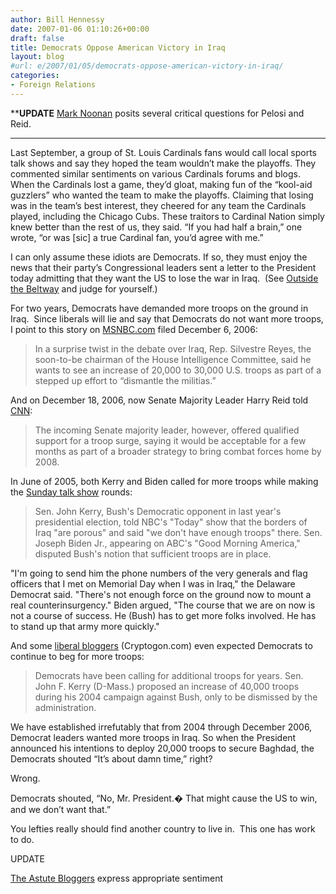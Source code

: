 ```yaml
---
author: Bill Hennessy
date: 2007-01-06 01:10:26+00:00
draft: false
title: Democrats Oppose American Victory in Iraq
layout: blog
#url: e/2007/01/05/democrats-oppose-american-victory-in-iraq/
categories:
- Foreign Relations
---
```


******UPDATE****
[Mark Noonan](https://www.blogsforbush.com/mt/archives/2007/01/war_and_politic.html) posits several critical questions for Pelosi and Reid.
****************

Last September, a group of St. Louis Cardinals fans would call local sports talk shows and say they hoped the team wouldn’t make the playoffs. They commented similar sentiments on various Cardinals forums and blogs. When the Cardinals lost a game, they’d gloat, making fun of the “kool-aid guzzlers” who wanted the team to make the playoffs. Claiming that losing was in the team’s best interest, they cheered for any team the Cardinals played, including the Chicago Cubs. These traitors to Cardinal Nation simply knew better than the rest of us, they said. “If you had half a brain,” one wrote, “or was [sic] a true Cardinal fan, you’d agree with me.”

I can only assume these idiots are Democrats. If so, they must enjoy the news that their party’s Congressional leaders sent a letter to the President today admitting that they want the US to lose the war in Iraq.  (See [Outside the Beltway](https://www.outsidethebeltway.com/archives/2007/01/democratic_leaders_letter_to_bush_on_iraq/) and judge for yourself.)

For two years, Democrats have demanded more troops on the ground in Iraq.  Since liberals will lie and say that Democrats do not want more troops, I point to this story on [MSNBC.com](https://www.msnbc.msn.com/id/16062351/site/newsweek/) filed December 6, 2006:


> In a surprise twist in the debate over Iraq, Rep. Silvestre Reyes, the soon-to-be chairman of the House Intelligence Committee, said he wants to see an increase of 20,000 to 30,000 U.S. troops as part of a stepped up effort to “dismantle the militias.”


And on December 18, 2006, now Senate Majority Leader Harry Reid told [CNN](https://www.cnn.com/2006/POLITICS/12/18/powell.iraq.ap/index.html):


> The incoming Senate majority leader, however, offered qualified support for a troop surge, saying it would be acceptable for a few months as part of a broader strategy to bring combat forces home by 2008.


In June of 2005, both Kerry and Biden called for more troops while making the [Sunday talk show](https://www.newsmax.com/archives/articles/2005/6/30/94916.shtml) rounds:


> Sen. John Kerry, Bush's Democratic opponent in last year's presidential election, told NBC's "Today" show that the borders of Iraq "are porous" and said "we don't have enough troops" there.
Sen. Joseph Biden Jr., appearing on ABC's "Good Morning America," disputed Bush's notion that sufficient troops are in place.

"I'm going to send him the phone numbers of the very generals and flag officers that I met on Memorial Day when I was in Iraq," the Delaware Democrat said. "There's not enough force on the ground now to mount a real counterinsurgency."
Biden argued, "The course that we are on now is not a course of success. He (Bush) has to get more folks involved. He has to stand up that army more quickly."


And some [liberal bloggers](https://cryptogon.com/?p=128) (Cryptogon.com) even expected Democrats to continue to beg for more troops:


> Democrats have been calling for additional troops for years. Sen. John F. Kerry (D-Mass.) proposed an increase of 40,000 troops during his 2004 campaign against Bush, only to be dismissed by the administration.


We have established irrefutably that from 2004 through December 2006, Democrat leaders wanted more troops in Iraq. So when the President announced his intentions to deploy 20,000 troops to secure Baghdad, the Democrats shouted “It’s about damn time,” right?

Wrong.

Democrats shouted, “No, Mr. President.� That might cause the US to win, and we don’t want that.”

You lefties really should find another country to live in.  This one has work to do.

UPDATE

[The Astute Bloggers](https://astuteblogger.blogspot.com/2007/01/cut-run-reds-of-democrat-party-have.html) express appropriate sentiment

